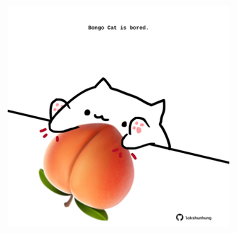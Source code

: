 <!-- built at 11/05/2021, 24:03:36 UTC -->
<p align="center">
  <img width="500" height="500" src="./ReadmeImage.svg">
</p>
